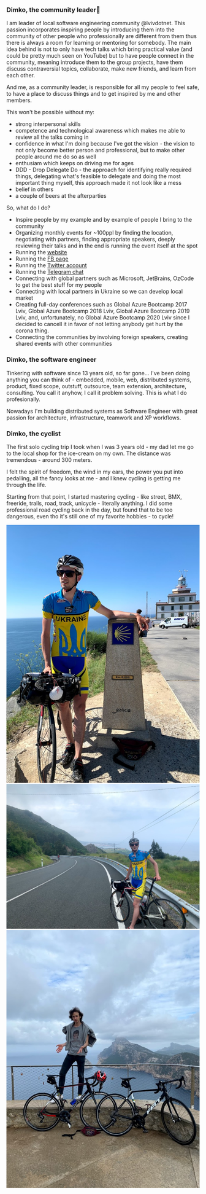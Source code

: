 ### Dimko, the community leader👋

I am leader of local software engineering community @lvivdotnet. This passion incorporates inspiring people by introducing them into the community of other people who professionally are different from them thus there is always a room for learning or mentoring for somebody. The main idea behind is not to only have tech talks which bring practical value (and could be pretty much seen on YouTube) but to have people connect in the community, meaning introduce them to the group projects, have them discuss contraversial topics, collaborate, make new friends, and learn from each other.

And me, as a community leader, is responsible for all my people to feel safe, to have a place to discuss things and to get inspired by me and other members. 

This won't be possible without my:
- strong interpersonal skills
- competence and technological awareness which makes me able to review all the talks coming in
- confidence in what I'm doing because I've got the vision - the vision to not only become better person and professional, but to make other people around me do so as well
- enthusiam which keeps on driving me for ages
- DDD - Drop Delegate Do - the approach for identifying really required things, delegating what's feasible to delegate and doing the most important thing myself, this approach made it not look like a mess
- belief in others
- a couple of beers at the afterparties

So, what do I do?
- Inspire people by my example and by example of people I bring to the community
- Organizing monthly events for ~100ppl by finding the location, negotiating with partners, finding appropriate speakers, deeply reviewing their talks and in the end is running the event itself at the spot
- Running the [website](https://lviv.dotnet.city/)
- Running the [FB page](https://www.facebook.com/lvivdotnet)
- Running the [Twitter account](https://twitter.com/lvivdotnet)
- Running the [Telegram chat](https://t.me/lvivdotnet)
- Connecting with global partners such as Microsoft, JetBrains, OzCode to get the best stuff for my people
- Connecting with local partners in Ukraine so we can develop local market
- Creating full-day conferences such as Global Azure Bootcamp 2017 Lviv, Global Azure Bootcamp 2018 Lviv, Global Azure Bootcamp 2019 Lviv, and, unfortunately, no Global Azure Bootcamp 2020 Lviv since I decided to cancell it in favor of not letting anybody get hurt by the corona thing.
- Connecting the communities by involving foreign speakers, creating shared events with other communities

### Dimko, the software engineer

Tinkering with software since 13 years old, so far gone... 
I've been doing anything you can think of - embedded, mobile, web, distributed systems, product, fixed scope, outstuff, outsource, team extension, architecture, consulting. You call it anyhow, I call it problem solving. This is what I do profesionally. 

Nowadays I'm building distributed systems as Software Engineer with great passion for architecture, infrastructure, teamwork and XP workflows.

### Dimko, the cyclist

The first solo cycling trip I took when I was 3 years old - my dad let me go to the local shop for the ice-cream on my own. The distance was tremendous - around 300 meters.
 
I felt the spirit of freedom, the wind in my ears, the power you put into pedalling, all the fancy looks at me - and I knew cycling is getting me through the life.

Starting from that point, I started mastering cycling - like street, BMX, freeride, trails, road, track, unicycle - literally anything. I did some professional road cycling back in the day, but found that to be too dangerous, even tho it's still one of my favorite hobbies - to cycle! 

![Cycle](IMG_2557.jpg)
![Cycle](IMG_1695.jpg)
![Cycle](IMG_9133.jpg)
